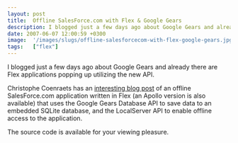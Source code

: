 ```yaml
---
layout: post
title:  Offline SalesForce.com with Flex & Google Gears
description: I blogged just a few days ago about Google Gears and already there are Flex applications popping up utilizing the new API. Christophe Coenraets has an interesting blog post  of an offline SalesForce.com application written in Flex (an Apollo version is also available) that uses the Google Gears Database API to save data to an embedded SQLite database, and the LocalServer API to enable offline access to the application. The source code is available for your viewing pleasure.
date: 2007-06-07 12:00:59 +0300
image:  '/images/slugs/offline-salesforcecom-with-flex-google-gears.jpg'
tags:   ["flex"]
---
```

<p>I blogged just a few days ago about Google Gears and already there are Flex applications popping up utilizing the new API.</p>
<p>Christophe Coenraets has an <a href="http://coenraets.org/blog/2007/06/flex-and-google-gears-sales-force-automation-application-with-offline-capabilities/" target="_blank">interesting blog post</a> of an offline SalesForce.com application written in Flex (an Apollo version is also available) that uses the Google Gears Database API to save data to an embedded SQLite database, and the LocalServer API to enable offline access to the application.</p>
<p>The source code is available for your viewing pleasure.</p>

